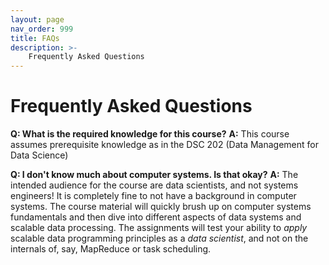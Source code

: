 ```yaml
---
layout: page
nav_order: 999
title: FAQs
description: >-
    Frequently Asked Questions
---
```


# Frequently Asked Questions

**Q: What is the required knowledge for this course?**
**A:** This course assumes prerequisite knowledge as in the DSC 202 (Data Management for Data Science)

**Q: I don't know much about computer systems. Is that okay?**
**A:** The intended audience for the course are data scientists, and not systems engineers! It is completely fine to not have a background in computer systems. The course material will quickly brush up on computer systems fundamentals and then dive into different aspects of data systems and scalable data processing. The assignments will test your ability to _apply_ scalable data programming principles as a _data scientist_, and not on the internals of, say, MapReduce or task scheduling. 

<!-- 
<br>

**Q: What is the best way to get help in this course?**

**A:** Your best avenues are to go to office hours held by the course staff, or to ask questions on Ed. Course staff will be monitoring Ed frequently and will try to answer your question quickly and thoroughly.

**Q: Where will our grades for assignments be displayed for the course?**

**A:** Grades will be displayed on Gradescope for the written and autograded portions for all assignments (homeworks, labs, projects, and exams). For homeworks and projects, your total grade is the sum of the autograded portion and the written portion.

**Q: I passed all the tests when doing my homework/project, but still got points off on the autograded portion of the assignment. Why is this happening?**

**A:** The homeworks and projects have hidden tests that are not visible to students while they do the assignment. In order to pass these hidden tests, you must test your code yourself and make sure your answer is correct. Our tests are not always comprehensive.

**Q: I have a 0 on Gradescope for a lab that I attended and got checked off. Why is this?**

**A:** You likely did not submit the lab. If it is before the regrade deadline, submit the lab, and let your lab GSI know.

**Q: I worked with a partner on a project, and they have a grade on Gradescope for the project while I do not. Why is this happening?**

**A:** This is normal. Only one partner should have a grade on Gradescope, but the score will be applied to both partners.

**Q: I noticed a mistake in the grading of the written portion of my homework. How can I get this fixed?**

**A:** To get this fixed, you must submit a regrade request via Gradescope before the regrade deadline. This is known as the regrade request window. We unfortunately will not accept any regrades after the window has closed. All regrade deadline dates are posted on the same Ed post that releases the assignment grades and solutions.

**Q: I have some other grading questions. Who should I contact?**

**A:** Please contact your lab GSI. -->

<script src="../assets/darkmode.js"></script>
<script>
  window.addEventListener("DOMContentLoaded", (event) => {
    onLoad();
});
</script>